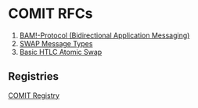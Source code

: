 # COMIT RFCs

1. [BAM!-Protocol (Bidirectional Application Messaging)](./RFC-001-BAM.md)
2. [SWAP Message Types](./RFC-002-SWAP.md)
3. [Basic HTLC Atomic Swap](./RFC-003-SWAP-basic.md)

## Registries

[COMIT Registry](./COMIT-registry.md)
